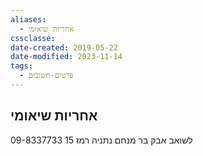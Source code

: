 ```yaml
---
aliases:
  - אחריות שיאומי
cssclasse: 
date-created: 2019-05-22
date-modified: 2023-11-14
tags:
  - פרטים-חשובים
---
```


## אחריות שיאומי
לשואב אבק
בר מנחם 
נתניה רמז 15
09-8337733

